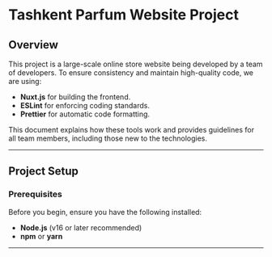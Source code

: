 # Tashkent Parfum Website Project

## Overview
This project is a large-scale online store website being developed by a team of developers. To ensure consistency and maintain high-quality code, we are using:
- **Nuxt.js** for building the frontend.
- **ESLint** for enforcing coding standards.
- **Prettier** for automatic code formatting.

This document explains how these tools work and provides guidelines for all team members, including those new to the technologies.

---

## Project Setup
### Prerequisites
Before you begin, ensure you have the following installed:
- **Node.js** (v16 or later recommended)
- **npm** or **yarn**

---
